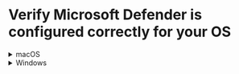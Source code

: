 # Verify Microsoft Defender is configured correctly for your OS

<details>
  <summary>macOS</summary>
<ol>
<li>Open <b>Terminal</b> and run <code>mdatp health</code>.</li>
<li>Verify if one of the following is displayed as the <b>org_id</b>:</li>
  <ul>
    <li>49237d71-42ac-425a-a803-881b92cc18ce</li>
    <li>faa36a5e-2da6-4225-8e27-226177c801a0</li>
  </ul>
<div class="warn">
Value <em>49237d71-42ac-425a-a803-881b92cc18ce</em> indicates that you are a TechPass tenant and value <em>faa36a5e-2da6-4225-8e27-226177c801a0</em> indicates that you are a WOG tenant.
</div>
<li>If your <b>org_id</b> matches one of them, it indicates that <b>Microsoft Defender</b> has been configured correctly and you may ignore the rest of this section.</li>
<li>If your <b>org_id</b> is different from the above two values, it means your device is still using with a different MDM and hence complete the following steps to unenrol your device from that MDM:</li>
  <ol type = "a">
    <li>Contact your organisation's MDM administrator or Defender ATP administrator to get respective offboarding script.</li>
    <div class="warn">
    If your <b>org_id</b> is <em>6389e966-e334-461d-86ce-0fed12484620</em>, it indicates that your device is still enrolled with Hive. Contact <a href="mailto:gds_den@tech.gov.sg">GDS team</a> to get the respective offboarding script.
    </div>
    <li>Run the offboarding script to unenrol your device from that MDM completely. For more information on how to run the offboarding script, refer to <b>step d. Remove Microsoft Defender for Endpoint</b> in <a href="https://docs.developer.tech.gov.sg/docs/security-suite-for-engineering-endpoint-devices/#/seed-offboarding-instructions-for-macos">SEED offboarding guide for macOS users</a>. Now <b>Endpoint Manager</b> installs the <b>Microsoft Defender</b> client with the correct configurations within few hours. </li>
    </ol>

?> For more information on this, see [Microsoft Documentation](https://docs.microsoft.com/en-us/mem/intune/configuration/device-profile-troubleshoot#how-long-does-it-take-for-devices-to-get-a-policy-profile-or-app-after-they-are-assigned). At any time, users can open the Company Portal app, **Settings** > **Sync** to immediately check for policy or profile updates.

<li>Repeat steps 1-3 to confirm if <b>Microsoft Defender</b> is configured correctly now.</li>
</ol>
</details>

<details>
  <summary>Windows</summary>
<ol>
<li>In the search box on the taskbar, type <b>regedit</b>, then select <b>Registry Editor</b> from the results and run it as administrator.</li>
<li>In the <b>Registry Editor</b>, go to <b>Computer</b> > <b>HKEY_LOCAL_MACHINE</b> > <b>SOFTWARE</b> > <b>Microsoft</b> > <b>Windows Advanced Protection</b> > <b>Status</b>.
<li>Verify if one of the following is displayed as the <b>OrgId</b>:</li>
  <ul>
    <li>49237d71-42ac-425a-a803-881b92cc18ce</li>
    <li>faa36a5e-2da6-4225-8e27-226177c801a0</li>
  </ul>
<div class="warn">
Value <em>49237d71-42ac-425a-a803-881b92cc18ce</em> indicates that you are a TechPass tenant and value <em>faa36a5e-2da6-4225-8e27-226177c801a0</em> indicates that you are a WOG tenant.
</div>
<li>If your <b>OrgId</b> matches one of them, it indicates that <b>Microsoft Defender</b> has been configured correctly and you may ignore the rest of this section.</li>
<li>If your <b>OrgId</b> is different from the above two values, it means your device is still enrolled with a different MDM and hence complete the following steps to unenrol your device from that MDM:</li>
  <ol type = "a">
    <li>Contact your organisation's MDM administrator or Defender ATP administrator to get respective offboarding script.</li>
    <div class="warn">
    If your <b>OrgId</b> is <em>6389e966-e334-461d-86ce-0fed12484620</em>, it indicates that your device is still enrolled with Hive. Contact <a href="mailto:gds_den@tech.gov.sg">GDS team</a> to get the respective offboarding script.
    </div>
    <li>Run the offboarding script to unenrol your device from that MDM completely. For more information on how to run the offboarding script, refer to <b>step d. Remove Microsoft Defender for Endpoint</b> in <a href="https://docs.developer.tech.gov.sg/docs/security-suite-for-engineering-endpoint-devices/#/seed-offboarding-instructions-for-windows">SEED offboarding guide for Windows users</a>. Now <b>Endpoint Manager</b> installs the <b>Microsoft Defender</b> client with the correct configurations within few hours. </li>
    </ol>

?> For more information on this, see [Microsoft Documentation](https://docs.microsoft.com/en-us/mem/intune/configuration/device-profile-troubleshoot#how-long-does-it-take-for-devices-to-get-a-policy-profile-or-app-after-they-are-assigned). At any time, users can open the Company Portal app, **Settings** > **Sync** to immediately check for policy or profile updates.

<li>Repeat steps 1-4 to confirm if <b>Microsoft Defender</b> is configured correctly now.</li>
</ol>
</details>

